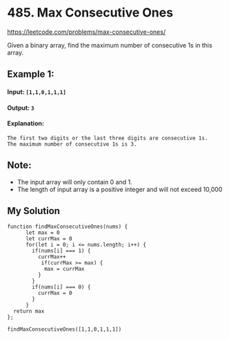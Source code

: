 # 485. Max Consecutive Ones
https://leetcode.com/problems/max-consecutive-ones/

Given a binary array, find the maximum number of consecutive 1s in this array.

## Example 1:
#### Input: `[1,1,0,1,1,1]`
#### Output: `3`
#### Explanation: 
    The first two digits or the last three digits are consecutive 1s.
    The maximum number of consecutive 1s is 3.
## Note:
- The input array will only contain 0 and 1.
- The length of input array is a positive integer and will not exceed 10,000

## My Solution
````
function findMaxConsecutiveOnes(nums) {
      let max = 0
      let currMax = 0
      for(let i = 0; i <= nums.length; i++) {
        if(nums[i] === 1) {
          currMax++
           if(currMax >= max) {
            max = currMax
          }
        } 
        if(nums[i] === 0) {
          currMax = 0
        }
      }
  return max
};

findMaxConsecutiveOnes([1,1,0,1,1,1]) 
````
